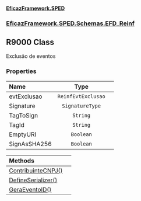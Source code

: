 #### [EficazFramework.SPED](EficazFrameworkSPED.md 'EficazFramework SPED')
### [EficazFramework.SPED.Schemas.EFD_Reinf](EficazFramework.SPED.Schemas.EFD_Reinf.md 'EficazFramework.SPED.Schemas.EFD_Reinf')

## R9000 Class

Exclusão de eventos
### Properties

| Name | Type | |
| :--- | :---: | :--- |
| evtExclusao | `ReinfEvtExclusao` |  |
| Signature | `SignatureType` |  |
| TagToSign | `String` |  |
| TagId | `String` |  |
| EmptyURI | `Boolean` |  |
| SignAsSHA256 | `Boolean` |  |

| Methods | |
| :--- | :--- |
| [ContribuinteCNPJ()](EficazFramework.SPED.Schemas.EFD_Reinf/R9000/ContribuinteCNPJ().md 'EficazFramework.SPED.Schemas.EFD_Reinf.R9000.ContribuinteCNPJ()') | |
| [DefineSerializer()](EficazFramework.SPED.Schemas.EFD_Reinf/R9000/DefineSerializer().md 'EficazFramework.SPED.Schemas.EFD_Reinf.R9000.DefineSerializer()') | |
| [GeraEventoID()](EficazFramework.SPED.Schemas.EFD_Reinf/R9000/GeraEventoID().md 'EficazFramework.SPED.Schemas.EFD_Reinf.R9000.GeraEventoID()') | |
